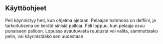 ﻿Käyttöohjeet
--

Peli käynnistyy heti, kun ohjelma ajetaan.
Pelaajan hahmona on delfiini, ja tarkoituksena on kerätä sinisiä palloja.
Peli loppuu, kun pelaaja osuu punaiseen palloon.
Lopussa avautuvasta ruudusta voi valita, sammuttaako pelin, vai käynnistääkö sen uudestaan.